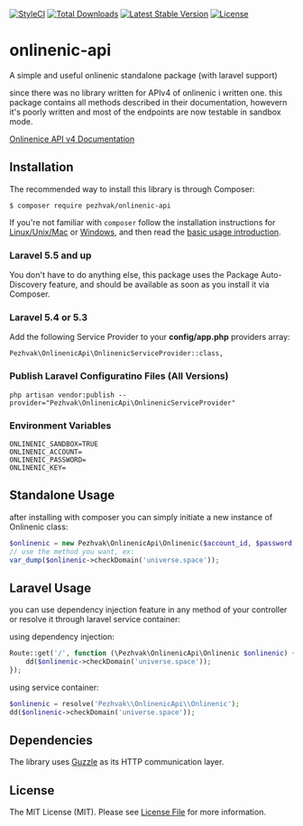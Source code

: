 [![StyleCI](https://github.styleci.io/repos/163342651/shield?branch=master)](https://github.styleci.io/repos/163342651)
<a href="https://packagist.org/packages/pezhvak/onlinenic-api"><img src="https://poser.pugx.org/pezhvak/onlinenic-api/d/total.svg" alt="Total Downloads"></a>
<a href="https://packagist.org/packages/pezhvak/onlinenic-api"><img src="https://poser.pugx.org/pezhvak/onlinenic-api/v/stable.svg" alt="Latest Stable Version"></a>
<a href="https://packagist.org/packages/pezhvak/onlinenic-api"><img src="https://poser.pugx.org/pezhvak/onlinenic-api/license.svg" alt="License"></a>

# onlinenic-api
A simple and useful onlinenic standalone package (with laravel support)

since there was no library written for APIv4 of onlinenic i written one.
this package contains all methods described in their documentation, howevern it's poorly written and most of the endpoints
are now testable in sandbox mode.

[Onlinenice API v4 Documentation](https://www.onlinenic.com/cp_english/template_api/download/Onlinenic_API_v4.0_Reseller_Guide.pdf)

## Installation

The recommended way to install this library is through Composer:

`$ composer require pezhvak/onlinenic-api`

If you're not familiar with `composer` follow the installation instructions for
[Linux/Unix/Mac](https://getcomposer.org/doc/00-intro.md#installation-linux-unix-osx) or
[Windows](https://getcomposer.org/doc/00-intro.md#installation-windows), and then read the
[basic usage introduction](https://getcomposer.org/doc/01-basic-usage.md).

### Laravel 5.5 and up

You don't have to do anything else, this package uses the Package Auto-Discovery feature, and should be available as soon as you install it via Composer.

### Laravel 5.4 or 5.3

Add the following Service Provider to your **config/app.php** providers array:

`Pezhvak\OnlinenicApi\OnlinenicServiceProvider::class,`

### Publish Laravel Configuratino Files (All Versions)

`php artisan vendor:publish --provider="Pezhvak\OnlinenicApi\OnlinenicServiceProvider"`

### Environment Variables

```
ONLINENIC_SANDBOX=TRUE
ONLINENIC_ACCOUNT=
ONLINENIC_PASSWORD=
ONLINENIC_KEY=
```

## Standalone Usage

after installing with composer you can simply initiate a new instance of Onlinenic class:


```php
$onlinenic = new Pezhvak\OnlinenicApi\Onlinenic($account_id, $password, $api_key, $sandbox);
// use the method you want, ex:
var_dump($onlinenic->checkDomain('universe.space'));
```

## Laravel Usage

you can use dependency injection feature in any method of your controller or resolve it through laravel service container:

using dependency injection:
```php
Route::get('/', function (\Pezhvak\OnlinenicApi\Onlinenic $onlinenic) {
    dd($onlinenic->checkDomain('universe.space'));
});
```

using service container:
```php
$onlinenic = resolve('Pezhvak\\OnlinenicApi\\Onlinenic');
dd($onlinenic->checkDomain('universe.space'));
```

## Dependencies

The library uses [Guzzle](https://github.com/guzzle/guzzle) as its HTTP communication layer.

## License

The MIT License (MIT). Please see [License File](LICENSE) for more information.
